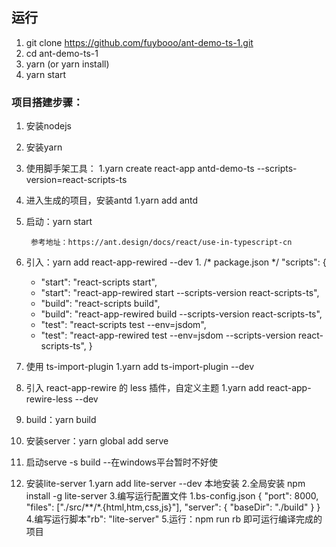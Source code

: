 ## 运行
1. git clone https://github.com/fuybooo/ant-demo-ts-1.git
2. cd ant-demo-ts-1
3. yarn (or yarn install)
4. yarn start
### 项目搭建步骤：
1. 安装nodejs
2. 安装yarn
3. 使用脚手架工具：
    1.yarn create react-app antd-demo-ts --scripts-version=react-scripts-ts
4. 进入生成的项目，安装antd
    1.yarn add antd
5. 启动：yarn start

        参考地址：https://ant.design/docs/react/use-in-typescript-cn

6. 引入：yarn add react-app-rewired --dev
    1.
    /* package.json */
    "scripts": {
    -   "start": "react-scripts start",
    +   "start": "react-app-rewired start --scripts-version react-scripts-ts",
    -   "build": "react-scripts build",
    +   "build": "react-app-rewired build --scripts-version react-scripts-ts",
    -   "test": "react-scripts test --env=jsdom",
    +   "test": "react-app-rewired test --env=jsdom --scripts-version react-scripts-ts",
    }
7. 使用 ts-import-plugin
    1.yarn add ts-import-plugin --dev
8. 引入 react-app-rewire 的 less 插件，自定义主题
    1.yarn add react-app-rewire-less --dev
9. build：yarn build
10. 安装server：yarn global add serve
11. 启动serve -s build
    --在windows平台暂时不好使
12. 安装lite-server
    1.yarn add lite-server --dev 本地安装
    2.全局安装 npm install -g lite-server
    3.编写运行配置文件
        1.bs-config.json
            {
              "port": 8000,
              "files": ["./src/**/*.{html,htm,css,js}"],
              "server": { "baseDir": "./build" }
            }
    4.编写运行脚本"rb": "lite-server"
    5.运行：npm run rb 即可运行编译完成的项目